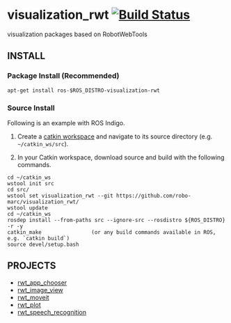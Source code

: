 visualization_rwt [![Build Status](https://api.travis-ci.org/tork-a/visualization_rwt.png)](https://travis-ci.org/tork-a/visualization_rwt)
=================

visualization packages based on RobotWebTools

## INSTALL

### Package Install (Recommended)

```
apt-get install ros-$ROS_DISTRO-visualization-rwt
```

### Source Install
Following is an example with ROS Indigo.

1. Create a [catkin workspace](http://wiki.ros.org/catkin/Tutorials/create_a_workspace) and navigate to its source directory (e.g. `~/catkin_ws/src`).

2. In your Catkin workspace, download source and build with the following commands.

```
cd ~/catkin_ws
wstool init src
cd src/
wstool set visualization_rwt --git https://github.com/robo-marc/visualization_rwt/
wstool update
cd ~/catkin_ws 
rosdep install --from-paths src --ignore-src --rosdistro ${ROS_DISTRO} -r -y
catkin_make                (or any build commands available in ROS, e.g. `catkin build`)
source devel/setup.bash
```

PROJECTS
--------

* [rwt_app_chooser](rwt_app_chooser/README.md)
* [rwt_image_view](rwt_image_view/README.md)
* [rwt_moveit](rwt_moveit/README.rst)
* [rwt_plot](rwt_plot/README.md)
* [rwt_speech_recognition](rwt_speech_recognition/README.md)
